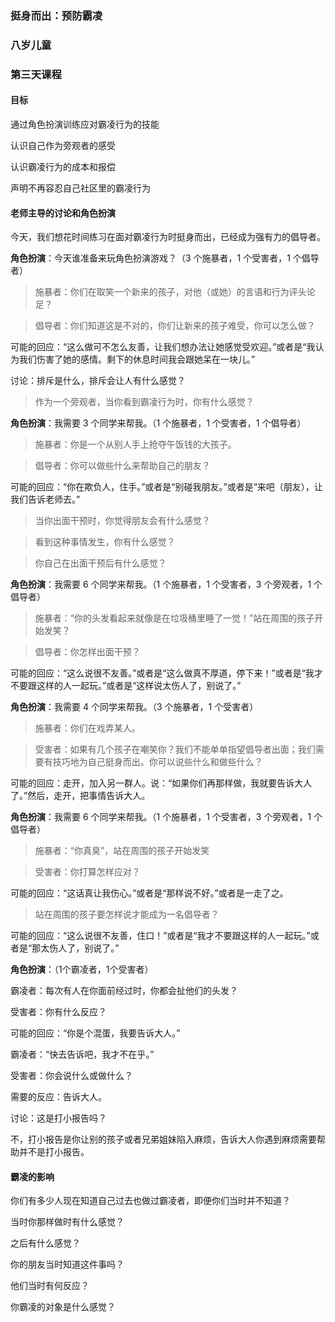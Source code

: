 ### 挺身而出：预防霸凌

### 八岁儿童

### 第三天课程

#### 目标

通过角色扮演训练应对霸凌行为的技能

认识自己作为旁观者的感受

认识霸凌行为的成本和报偿

声明不再容忍自己社区里的霸凌行为

#### 老师主导的讨论和角色扮演

今天，我们想花时间练习在面对霸凌行为时挺身而出，已经成为强有力的倡导者。

**角色扮演**：今天谁准备来玩角色扮演游戏？（3 个施暴者，1 个受害者，1 个倡导者）

> 施暴者：你们在取笑一个新来的孩子，对他（或她）的言语和行为评头论足？

> 倡导者：你们知道这是不对的，你们让新来的孩子难受，你可以怎么做？

可能的回应：“这么做可不怎么友善，让我们想办法让她感觉受欢迎。”或者是“我认为我们伤害了她的感情。剩下的休息时间我会跟她呆在一块儿。”

讨论：排斥是什么，排斥会让人有什么感觉？

> 作为一个旁观者，当你看到霸凌行为时，你有什么感觉？

**角色扮演**：我需要 3 个同学来帮我。（1 个施暴者，1 个受害者，1 个倡导者）

> 施暴者：你是一个从别人手上抢夺午饭钱的大孩子。

> 倡导者：你可以做些什么来帮助自己的朋友？

可能的回应：“你在欺负人，住手。”或者是“别碰我朋友。”或者是“来吧（朋友），让我们告诉老师去。”

> 当你出面干预时，你觉得朋友会有什么感觉？

> 看到这种事情发生，你有什么感觉？

> 你自己在出面干预后有什么感觉？

**角色扮演**：我需要 6 个同学来帮我。（1 个施暴者，1 个受害者，3 个旁观者，1 个倡导者）

> 施暴者：“你的头发看起来就像是在垃圾桶里睡了一觉！”站在周围的孩子开始发笑？

> 倡导者：你怎样出面干预？

可能的回应：“这么说很不友善。”或者是“这么做真不厚道，停下来！”或者是“我才不要跟这样的人一起玩。”或者是“这样说太伤人了，别说了。”

**角色扮演**：我需要 4 个同学来帮我。（3 个施暴者，1 个受害者）

> 施暴者：你们在戏弄某人。

> 受害者：如果有几个孩子在嘲笑你？我们不能单单指望倡导者出面；我们需要有技巧地为自己挺身而出。你可以说些什么和做些什么？

可能的回应：走开，加入另一群人。说：“如果你们再那样做，我就要告诉大人了。”然后，走开，把事情告诉大人。

**角色扮演**：我需要 6 个同学来帮我。（1 个施暴者，1 个受害者，3 个旁观者，1 个倡导者）

> 施暴者：“你真臭”，站在周围的孩子开始发笑

> 受害者：你打算怎样应对？

可能的回应：“这话真让我伤心。”或者是“那样说不好。”或者是一走了之。

> 站在周围的孩子要怎样说才能成为一名倡导者？

可能的回应：“这么说很不友善，住口！”或者是“我才不要跟这样的人一起玩。”或者是“那太伤人了，别说了。”

**角色扮演**：（1个霸凌者，1个受害者）



霸凌者：每次有人在你面前经过时，你都会扯他们的头发？



受害者：你有什么反应？



可能的回应：“你是个混蛋，我要告诉大人。”



霸凌者：“快去告诉吧，我才不在乎。”



受害者：你会说什么或做什么？



需要的反应：告诉大人。



讨论：这是打小报告吗？



不，打小报告是你让别的孩子或者兄弟姐妹陷入麻烦，告诉大人你遇到麻烦需要帮助并不是打小报告。



#### 霸凌的影响



你们有多少人现在知道自己过去也做过霸凌者，即便你们当时并不知道？



当时你那样做时有什么感觉？



之后有什么感觉？



你的朋友当时知道这件事吗？



他们当时有何反应？



你霸凌的对象是什么感觉？
